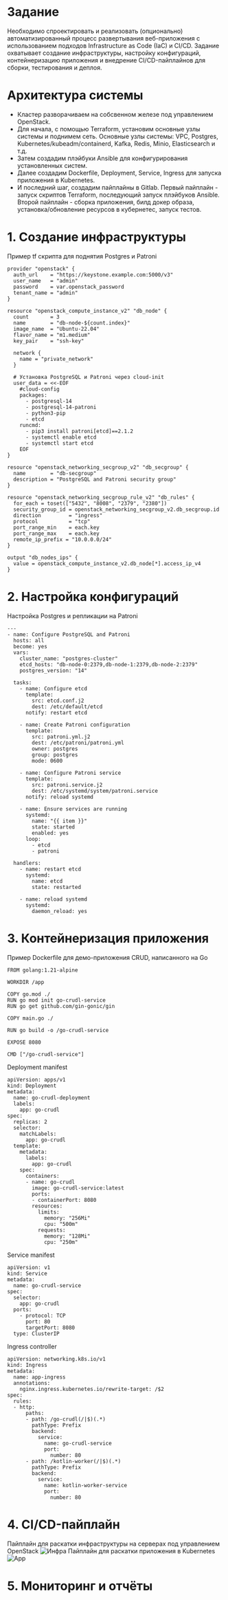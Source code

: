 
# Задание
Необходимо спроектировать и реализовать (опционально) автоматизированный процесс развертывания веб-приложения с использованием подходов Infrastructure as Code (IaC) и CI/CD. Задание охватывает создание инфраструктуры, настройку конфигураций, контейнеризацию приложения и внедрение CI/CD-пайплайнов для сборки, тестирования и деплоя.

# Архитектура системы
- Кластер разворачиваем на собсвенном железе под управлением OpenStack.
- Для начала, с помощью Terraform, установим основные узлы системы и поднимем сеть. Основные узлы системы: VPC, Postgres, Kubernetes/kubeadm/containerd, Kafka, Redis, Minio, Elasticsearch и т.д.
- Затем создадим плэйбуки Ansible для конфигурирования установленных систем.
- Далее создадим Dockerfile, Deployment, Service, Ingress для запуска приложения в Kubernetes.
- И последний шаг, создадим пайплайны в Gitlab. Первый пайплайн - запуск скриптов Terraform, последующий запуск плэйбуков Ansible. Второй пайплайн - сборка приложения, билд докер образа, установка/обновление ресурсов в кубернетес, запуск тестов.

# 1. Создание инфраструктуры
Пример tf скрипта для поднятия Postgres и Patroni
```
provider "openstack" {
  auth_url    = "https://keystone.example.com:5000/v3"
  user_name   = "admin"
  password    = var.openstack_password
  tenant_name = "admin"
}

resource "openstack_compute_instance_v2" "db_node" {
  count       = 3
  name        = "db-node-${count.index}"
  image_name  = "Ubuntu-22.04"
  flavor_name = "m1.medium"
  key_pair    = "ssh-key"

  network {
    name = "private_network"
  }

  # Установка PostgreSQL и Patroni через cloud-init
  user_data = <<-EOF
    #cloud-config
    packages:
      - postgresql-14
      - postgresql-14-patroni
      - python3-pip
      - etcd
    runcmd:
      - pip3 install patroni[etcd]==2.1.2
      - systemctl enable etcd
      - systemctl start etcd
    EOF
}

resource "openstack_networking_secgroup_v2" "db_secgroup" {
  name        = "db-secgroup"
  description = "PostgreSQL and Patroni security group"
}

resource "openstack_networking_secgroup_rule_v2" "db_rules" {
  for_each = toset(["5432", "8008", "2379", "2380"])
  security_group_id = openstack_networking_secgroup_v2.db_secgroup.id
  direction         = "ingress"
  protocol          = "tcp"
  port_range_min    = each.key
  port_range_max    = each.key
  remote_ip_prefix = "10.0.0.0/24"
}

output "db_nodes_ips" {
  value = openstack_compute_instance_v2.db_node[*].access_ip_v4
}
```
# 2. Настройка конфигураций
Настройка Postgres и репликации на Patroni
```
---
- name: Configure PostgreSQL and Patroni
  hosts: all
  become: yes
  vars:
    cluster_name: "postgres-cluster"
    etcd_hosts: "db-node-0:2379,db-node-1:2379,db-node-2:2379"
    postgres_version: "14"

  tasks:
    - name: Configure etcd
      template:
        src: etcd.conf.j2
        dest: /etc/default/etcd
      notify: restart etcd

    - name: Create Patroni configuration
      template:
        src: patroni.yml.j2
        dest: /etc/patroni/patroni.yml
        owner: postgres
        group: postgres
        mode: 0600

    - name: Configure Patroni service
      template:
        src: patroni.service.j2
        dest: /etc/systemd/system/patroni.service
      notify: reload systemd

    - name: Ensure services are running
      systemd:
        name: "{{ item }}"
        state: started
        enabled: yes
      loop:
        - etcd
        - patroni

  handlers:
    - name: restart etcd
      systemd:
        name: etcd
        state: restarted

    - name: reload systemd
      systemd:
        daemon_reload: yes
```
# 3. Контейнеризация приложения
Пример Dockerfile для демо-приложения CRUD, написанного на Go
```
FROM golang:1.21-alpine

WORKDIR /app

COPY go.mod ./
RUN go mod init go-crudl-service
RUN go get github.com/gin-gonic/gin

COPY main.go ./

RUN go build -o /go-crudl-service

EXPOSE 8080

CMD ["/go-crudl-service"]
```
Deployment manifest
```
apiVersion: apps/v1
kind: Deployment
metadata:
  name: go-crudl-deployment
  labels:
    app: go-crudl
spec:
  replicas: 2
  selector:
    matchLabels:
      app: go-crudl
  template:
    metadata:
      labels:
        app: go-crudl
    spec:
      containers:
      - name: go-crudl
        image: go-crudl-service:latest
        ports:
        - containerPort: 8080
        resources:
          limits:
            memory: "256Mi"
            cpu: "500m"
          requests:
            memory: "128Mi"
            cpu: "250m"
```
Service manifest
```
apiVersion: v1
kind: Service
metadata:
  name: go-crudl-service
spec:
  selector:
    app: go-crudl
  ports:
    - protocol: TCP
      port: 80
      targetPort: 8080
  type: ClusterIP
```
Ingress controller
```
apiVersion: networking.k8s.io/v1
kind: Ingress
metadata:
  name: app-ingress
  annotations:
    nginx.ingress.kubernetes.io/rewrite-target: /$2
spec:
  rules:
  - http:
      paths:
      - path: /go-crudl(/|$)(.*)
        pathType: Prefix
        backend:
          service:
            name: go-crudl-service
            port:
              number: 80
      - path: /kotlin-worker(/|$)(.*)
        pathType: Prefix
        backend:
          service:
            name: kotlin-worker-service
            port:
              number: 80
```
# 4. CI/CD-пайплайн
Пайплайн для раскатки инфраструктуры на серверах под управлением OpenStack
![Инфра](https://github.com/serjteplov/system-design/blob/3c5081f1fe7e6761f895bb41a9d8681986278f87/dz6%20-%20cicd/pipeline_infra.png)
Пайплайн для раскатки приложения в Kubernetes
![App](https://github.com/serjteplov/system-design/blob/3c5081f1fe7e6761f895bb41a9d8681986278f87/dz6%20-%20cicd/pipeline_application.png)


# 5. Мониторинг и отчёты






















